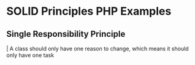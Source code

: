 # SOLID Principles PHP Examples

## Single Responsibility Principle
| A class should only have one reason to change, which means it should only have one task
